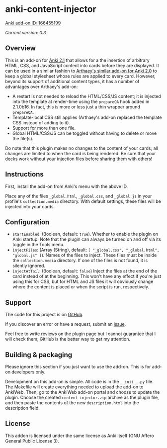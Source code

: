 # anki-content-injector

[Anki add-on ID: 166455199](https://ankiweb.net/shared/info/166455199)

*Current version: 0.3*

## Overview

This is an add-on for [Anki 2.1](https://apps.ankiweb.net) that allows for a
the insertion of arbitrary HTML, CSS, and JavaScript content into cards before
they are displayed. It can be used in a similar fashion to [Arthaey's similar
add-on for Anki 2.0](https://github.com/Arthaey/anki-global-css) to keep a
global stylesheet whose rules are applied to every card. However, beyond its
support of additional content types, it has a number of advantages over
Arthaey's add-on:

* A restart is not needed to reload the HTML/CSS/JS content; it is injected into
  the template at render-time using the `prepareQA` hook added in 2.1.0b16. In
  fact, this is more or less just a thin wrapper around `prepareQA`.
* Template-local CSS still applies (Arthaey's add-on replaced the template CSS
  instead of adding to it).
* Support for more than one file.
* Global HTML/CSS/JS can be toggled without having to delete or move the file(s).

Do note that this plugin makes no changes to the content of your cards; all
changes are limited to when the card is being rendered. Be sure that your
decks work without your injection files before sharing them with others!

## Instructions

First, install the add-on from Anki's menu with the above ID.

Place any of the files `_global.html`, `_global.css`, and `_global.js` in
your profile's `collection.media` directory. With default settings, these
files will be injected into your cards.

## Configuration

* `startEnabled`: (Boolean, default: `true`). Whether to enable the plugin on
  Anki startup. Note that the plugin can always be turned on and off via its
  toggle in the Tools menu.
* `injectFiles`: (Array (String), default: `[ "_global.css", "_global.html",
  "global.js" ]`). Names of the files to inject. These files must be inside
  the `collection.media` directory. If one of the files is not found, it is
  silently ignored.
* `injectAtTail`: (Boolean, default: `false`) Inject the files at the end of the
  card instead of at the beginning. This won't have any effect if you're just
  using this for CSS, but for HTML and JS files it will obviously change
  where the content is placed or when the script is run, respectively.

## Support

The code for this project is on
[GitHub](https://github.com/zacharied/anki-global-css).

If you discover an error or have a request, submit an
[issue](https://github.com/zacharied/anki-global-css/issues/new).

Feel free to write reviews on the plugin page but I cannot guarantee that I
will check them; GitHub is the better way to get my attention.

## Building & packaging

Please ignore this section if you just want to use the add-on. This is for
add-on developers only.

Development on this add-on is simple. All code is in the `__init__.py` file.
The Makefile will create everything needed to upload the add-on to AnkiWeb.
Then, go to the AnkiWeb add-on portal and choose to update the plugin. Choose
the created `content-injector.zip` archive as the plugin file, and then paste
the contents of the new `description.html` into the description field.

## License

This addon is licensed under the same license as Anki itself (GNU Affero General
Public License 3).
